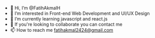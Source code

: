 - 👋 Hi, I’m @FatihAkmalH
- 👀 I’m interested in Front-end Web Development and UI/UX Design
- 🌱 I’m currently learning javascript and react.js
- 💞️ If you're looking to collaborate you can contact me
- 📫 How to reach me fatihakmal2424@gmail.com

<!---
FatihAkmalH/FatihAkmalH is a ✨ special ✨ repository because its `README.md` (this file) appears on your GitHub profile.
You can click the Preview link to take a look at your changes.
--->
